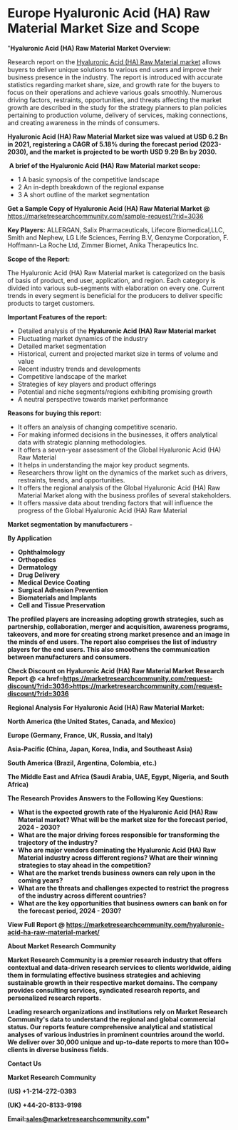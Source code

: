 # Europe Hyaluronic Acid (HA) Raw Material Market Size and Scope 
"<strong>Hyaluronic Acid (HA) Raw Material Market Overview:</strong>

Research report on the <a href=https://marketresearchcommunity.com/hyaluronic-acid-ha-raw-material-market/>Hyaluronic Acid (HA) Raw Material market</a> allows buyers to deliver unique solutions to various end users and improve their business presence in the industry. The report is introduced with accurate statistics regarding market share, size, and growth rate for the buyers to focus on their operations and achieve various goals smoothly. Numerous driving factors, restraints, opportunities, and threats affecting the market growth are described in the study for the strategy planners to plan policies pertaining to production volume, delivery of services, making connections, and creating awareness in the minds of consumers.

<strong>Hyaluronic Acid (HA) Raw Material Market size was valued at USD 6.2 Bn in 2021, registering a CAGR of 5.18% during the forecast period (2023-2030), and the market is projected to be worth USD 9.29 Bn by 2030.</strong>

 <Strong>A brief of the Hyaluronic Acid (HA) Raw Material market scope:</Strong>
<ul>
 <li>1  A basic synopsis of the competitive landscape</li>
 <li>2  An in-depth breakdown of the regional expanse</li>
 <li>3  A short outline of the market segmentation</li>
</ul>
<strong>Get a Sample Copy of Hyaluronic Acid (HA) Raw Material Market @ </b></strong><a href=https://marketresearchcommunity.com/sample-request/?rid=3036><u>https://marketresearchcommunity.com/sample-request/?rid=3036</u></a>

<strong>Key Players:</strong> 
ALLERGAN, Salix Pharmaceuticals, Lifecore Biomedical,LLC, Smith and Nephew, LG Life Sciences, Ferring B.V, Genzyme Corporation, F. Hoffmann-La Roche Ltd, Zimmer Biomet, Anika Therapeutics Inc.

<strong>Scope of the Report:</strong>

The Hyaluronic Acid (HA) Raw Material market is categorized on the basis of basis of product, end user, application, and region. Each category is divided into various sub-segments with elaboration on every one. Current trends in every segment is beneficial for the producers to deliver specific products to target customers.

<strong><b>Important Features of the report:</b></strong>
<ul>
  <li>Detailed analysis of the <strong><b>Hyaluronic Acid (HA) Raw Material </b></strong><strong><b>market</b></strong></li>
  <li>Fluctuating market dynamics of the industry</li>
  <li>Detailed market segmentation</li>
  <li>Historical, current and projected market size in terms of volume and value</li>
  <li>Recent industry trends and developments</li>
  <li>Competitive landscape of the market</li>
  <li>Strategies of key players and product offerings</li>
  <li>Potential and niche segments/regions exhibiting promising growth</li>
  <li>A neutral perspective towards market performance</li>
</ul>
<strong><b>Reasons for buying this report:</b></strong>
<ul>
  <li>It offers an analysis of changing competitive scenario.</li>
  <li>For making informed decisions in the businesses, it offers analytical data with strategic planning methodologies.</li>
  <li>It offers a seven-year assessment of the Global Hyaluronic Acid (HA) Raw Material</li>
  <li>It helps in understanding the major key product segments.</li>
  <li>Researchers throw light on the dynamics of the market such as drivers, restraints, trends, and opportunities.</li>
  <li>It offers the regional analysis of the Global Hyaluronic Acid (HA) Raw Material Market along with the business profiles of several stakeholders.</li>
  <li>It offers massive data about trending factors that will influence the progress of the Global Hyaluronic Acid (HA) Raw Material</li>
</ul>

<strong>Market segmentation by manufacturers -</strong>


<strong><strong>By Application </strong></h4>
<ul>
 	<li>Ophthalmology</li>
 	<li>Orthopedics</li>
 	<li>Dermatology</li>
 	<li>Drug Delivery</li>
 	<li>Medical Device Coating</li>
 	<li>Surgical Adhesion Prevention</li>
 	<li>Biomaterials and Implants</li>
 	<li>Cell and Tissue Preservation</li>
</ul>

The profiled players are increasing adopting growth strategies, such as partnership, collaboration, merger and acquisition, awareness programs, takeovers, and more for creating strong market presence and an image in the minds of end users. The report also comprises the list of industry players for the end users. This also smoothens the communication between manufacturers and consumers.

<strong><b>Check Discount on Hyaluronic Acid (HA) Raw Material Market Research Report @ </b></strong><a href=https://marketresearchcommunity.com/request-discount/?rid=3036><u>https://marketresearchcommunity.com/request-discount/?rid=3036</u></a>

<strong>Regional Analysis For Hyaluronic Acid (HA) Raw Material Market:</strong>

<strong>North America</strong> (the United States, Canada, and Mexico)

<strong>Europe</strong> (Germany, France, UK, Russia, and Italy)

<strong>Asia-Pacific</strong> (China, Japan, Korea, India, and Southeast Asia)

<strong>South America</strong> (Brazil, Argentina, Colombia, etc.)

<strong>The Middle East and Africa</strong> (Saudi Arabia, UAE, Egypt, Nigeria, and South Africa)

<strong>The Research Provides Answers to the Following Key Questions:</strong>
<ul>
 	<li>What is the expected growth rate of the Hyaluronic Acid (HA) Raw Material market? What will be the market size for the forecast period, 2024 - 2030?</li>
 	<li>What are the major driving forces responsible for transforming the trajectory of the industry?</li>
 	<li>Who are major vendors dominating the Hyaluronic Acid (HA) Raw Material industry across different regions? What are their winning strategies to stay ahead in the competition?</li>
 	<li>What are the market trends business owners can rely upon in the coming years?</li>
 	<li>What are the threats and challenges expected to restrict the progress of the industry across different countries?</li>
 	<li>What are the key opportunities that business owners can bank on for the forecast period, 2024 - 2030?</li>
</ul>

<strong>View Full Report @</strong> <a href=https://marketresearchcommunity.com/hyaluronic-acid-ha-raw-material-market/>https://marketresearchcommunity.com/hyaluronic-acid-ha-raw-material-market/</a>

<strong>About Market Research Community</strong>

Market Research Community is a premier research industry that offers contextual and data-driven research services to clients worldwide, aiding them in formulating effective business strategies and achieving sustainable growth in their respective market domains. The company provides consulting services, syndicated research reports, and personalized research reports.

Leading research organizations and institutions rely on Market Research Community's data to understand the regional and global commercial status. Our reports feature comprehensive analytical and statistical analyses of various industries in prominent countries around the world. We deliver over 30,000 unique and up-to-date reports to more than 100+ clients in diverse business fields.

<strong>Contact Us</strong>

<strong>Market Research Community</strong>

(US) +1-214-272-0393

(UK) +44-20-8133-9198

<strong>Email:</strong>sales@marketresearchcommunity.com"
